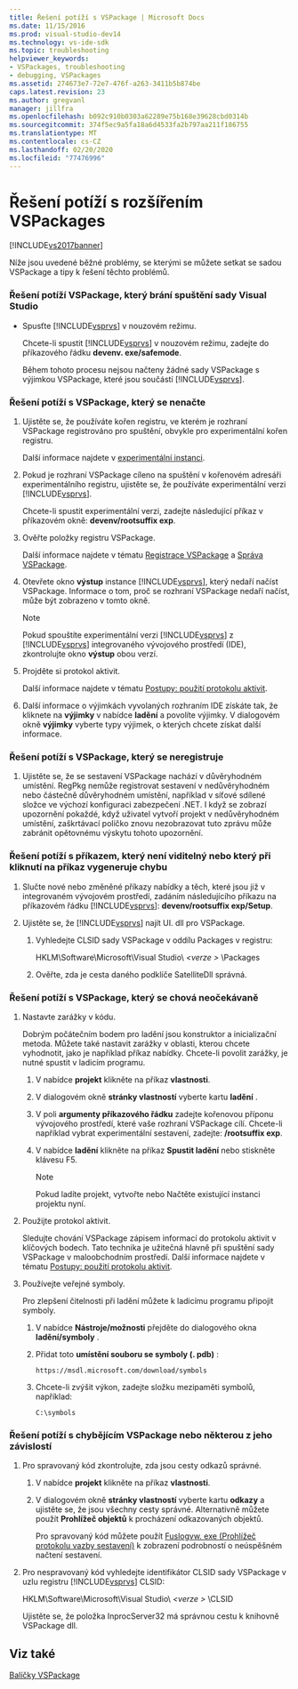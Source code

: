 ```yaml
---
title: Řešení potíží s VSPackage | Microsoft Docs
ms.date: 11/15/2016
ms.prod: visual-studio-dev14
ms.technology: vs-ide-sdk
ms.topic: troubleshooting
helpviewer_keywords:
- VSPackages, troubleshooting
- debugging, VSPackages
ms.assetid: 274673e7-72e7-476f-a263-3411b5b874be
caps.latest.revision: 23
ms.author: gregvanl
manager: jillfra
ms.openlocfilehash: b092c910b0303a62289e75b168e39628cbd0314b
ms.sourcegitcommit: 374f5ec9a5fa18a6d4533fa2b797aa211f186755
ms.translationtype: MT
ms.contentlocale: cs-CZ
ms.lasthandoff: 02/20/2020
ms.locfileid: "77476996"
---
```

# <a name="troubleshooting-vspackages"></a>Řešení potíží s rozšířením VSPackages
[!INCLUDE[vs2017banner](../includes/vs2017banner.md)]

Níže jsou uvedené běžné problémy, se kterými se můžete setkat se sadou VSPackage a tipy k řešení těchto problémů.  
  
### <a name="to-troubleshoot-a-vspackage-that-keeps-visual-studio-from-starting"></a>Řešení potíží VSPackage, který brání spuštění sady Visual Studio  
  
- Spusťte [!INCLUDE[vsprvs](../includes/vsprvs-md.md)] v nouzovém režimu.  
  
     Chcete-li spustit [!INCLUDE[vsprvs](../includes/vsprvs-md.md)] v nouzovém režimu, zadejte do příkazového řádku **devenv. exe/safemode**.  
  
     Během tohoto procesu nejsou načteny žádné sady VSPackage s výjimkou VSPackage, které jsou součástí [!INCLUDE[vsprvs](../includes/vsprvs-md.md)].  
  
### <a name="to-troubleshoot-a-vspackage-that-does-not-load"></a>Řešení potíží s VSPackage, který se nenačte  
  
1. Ujistěte se, že používáte kořen registru, ve kterém je rozhraní VSPackage registrováno pro spuštění, obvykle pro experimentální kořen registru.  
  
     Další informace najdete v [experimentální instanci](../extensibility/the-experimental-instance.md).  
  
2. Pokud je rozhraní VSPackage cíleno na spuštění v kořenovém adresáři experimentálního registru, ujistěte se, že používáte experimentální verzi [!INCLUDE[vsprvs](../includes/vsprvs-md.md)].  
  
     Chcete-li spustit experimentální verzi, zadejte následující příkaz v příkazovém okně: **devenv/rootsuffix exp**.  
  
3. Ověřte položky registru VSPackage.  
  
     Další informace najdete v tématu [Registrace VSPackage](internals/registering-vspackages.md) a [Správa VSPackage](../extensibility/managing-vspackages.md).  
  
4. Otevřete okno **výstup** instance [!INCLUDE[vsprvs](../includes/vsprvs-md.md)], který nedaří načíst VSPackage. Informace o tom, proč se rozhraní VSPackage nedaří načíst, může být zobrazeno v tomto okně.  
  
    > [!NOTE]
    > Pokud spouštíte experimentální verzi [!INCLUDE[vsprvs](../includes/vsprvs-md.md)] z [!INCLUDE[vsprvs](../includes/vsprvs-md.md)] integrovaného vývojového prostředí (IDE), zkontrolujte okno **výstup** obou verzí.  
  
5. Projděte si protokol aktivit.  
  
     Další informace najdete v tématu [Postupy: použití protokolu aktivit](../extensibility/how-to-use-the-activity-log.md).  
  
6. Další informace o výjimkách vyvolaných rozhraním IDE získáte tak, že kliknete na **výjimky** v nabídce **ladění** a povolíte výjimky. V dialogovém okně **výjimky** vyberte typy výjimek, o kterých chcete získat další informace.  
  
### <a name="to-troubleshoot-a-vspackage-that-does-not-register"></a>Řešení potíží s VSPackage, který se neregistruje  
  
1. Ujistěte se, že se sestavení VSPackage nachází v důvěryhodném umístění. RegPkg nemůže registrovat sestavení v nedůvěryhodném nebo částečně důvěryhodném umístění, například v síťové sdílené složce ve výchozí konfiguraci zabezpečení .NET. I když se zobrazí upozornění pokaždé, když uživatel vytvoří projekt v nedůvěryhodném umístění, zaškrtávací políčko znovu nezobrazovat tuto zprávu může zabránit opětovnému výskytu tohoto upozornění.  
  
### <a name="to-troubleshoot-a-command-that-is-not-visible-or-that-generates-an-error-when-you-click-a-command"></a>Řešení potíží s příkazem, který není viditelný nebo který při kliknutí na příkaz vygeneruje chybu  
  
1. Slučte nové nebo změněné příkazy nabídky a těch, které jsou již v integrovaném vývojovém prostředí, zadáním následujícího příkazu na příkazovém řádku [!INCLUDE[vsprvs](../includes/vsprvs-md.md)]: **devenv/rootsuffix exp/Setup**.  
  
2. Ujistěte se, že [!INCLUDE[vsprvs](../includes/vsprvs-md.md)] najít UI. dll pro VSPackage.  
  
    1. Vyhledejte CLSID sady VSPackage v oddílu Packages v registru:  
  
         HKLM\Software\Microsoft\Visual Studio\\ *\<verze >* \Packages  
  
    2. Ověřte, zda je cesta daného podklíče SatelliteDll správná.  
  
### <a name="to-troubleshoot-a-vspackage-that-behaves-unexpectedly"></a>Řešení potíží s VSPackage, který se chová neočekávaně  
  
1. Nastavte zarážky v kódu.  
  
     Dobrým počátečním bodem pro ladění jsou konstruktor a inicializační metoda. Můžete také nastavit zarážky v oblasti, kterou chcete vyhodnotit, jako je například příkaz nabídky. Chcete-li povolit zarážky, je nutné spustit v ladicím programu.  
  
    1. V nabídce **projekt** klikněte na příkaz **vlastnosti**.  
  
    2. V dialogovém okně **stránky vlastností** vyberte kartu **ladění** .  
  
    3. V poli **argumenty příkazového řádku** zadejte kořenovou příponu vývojového prostředí, které vaše rozhraní VSPackage cílí. Chcete-li například vybrat experimentální sestavení, zadejte: **/rootsuffix exp**.  
  
    4. V nabídce **ladění** klikněte na příkaz **Spustit ladění** nebo stiskněte klávesu F5.  
  
        > [!NOTE]
        > Pokud ladíte projekt, vytvořte nebo Načtěte existující instanci projektu nyní.  
  
2. Použijte protokol aktivit.  
  
     Sledujte chování VSPackage zápisem informací do protokolu aktivit v klíčových bodech. Tato technika je užitečná hlavně při spuštění sady VSPackage v maloobchodním prostředí. Další informace najdete v tématu [Postupy: použití protokolu aktivit](../extensibility/how-to-use-the-activity-log.md).  
  
3. Používejte veřejné symboly.  
  
     Pro zlepšení čitelnosti při ladění můžete k ladicímu programu připojit symboly.  
  
    1. V nabídce **Nástroje/možnosti** přejděte do dialogového okna **ladění/symboly** .  
  
    2. Přidat toto **umístění souboru se symboly (. pdb)** :  
  
         `https://msdl.microsoft.com/download/symbols`  
  
    3. Chcete-li zvýšit výkon, zadejte složku mezipaměti symbolů, například:  
  
        ```  
        C:\symbols  
        ```  
  
### <a name="to-troubleshoot-a-missing-vspackage-or-one-of-its-dependencies"></a>Řešení potíží s chybějícím VSPackage nebo některou z jeho závislostí  
  
1. Pro spravovaný kód zkontrolujte, zda jsou cesty odkazů správné.  
  
   1. V nabídce **projekt** klikněte na příkaz **vlastnosti**.  
  
   2. V dialogovém okně **stránky vlastností** vyberte kartu **odkazy** a ujistěte se, že jsou všechny cesty správné. Alternativně můžete použít **Prohlížeč objektů** k procházení odkazovaných objektů.  
  
        Pro spravovaný kód můžete použít [Fuslogvw. exe (Prohlížeč protokolu vazby sestavení)](https://msdn.microsoft.com/library/e32fa443-0778-4cc3-bf36-5c8ea297d296) k zobrazení podrobností o neúspěšném načtení sestavení.  
  
2. Pro nespravovaný kód vyhledejte identifikátor CLSID sady VSPackage v uzlu registru [!INCLUDE[vsprvs](../includes/vsprvs-md.md)] CLSID:  
  
    HKLM\Software\Microsoft\Visual Studio\\ *\<verze >* \CLSID  
  
   Ujistěte se, že položka InprocServer32 má správnou cestu k knihovně VSPackage dll.  
  
## <a name="see-also"></a>Viz také  
 [Balíčky VSPackage](../extensibility/internals/vspackages.md)
